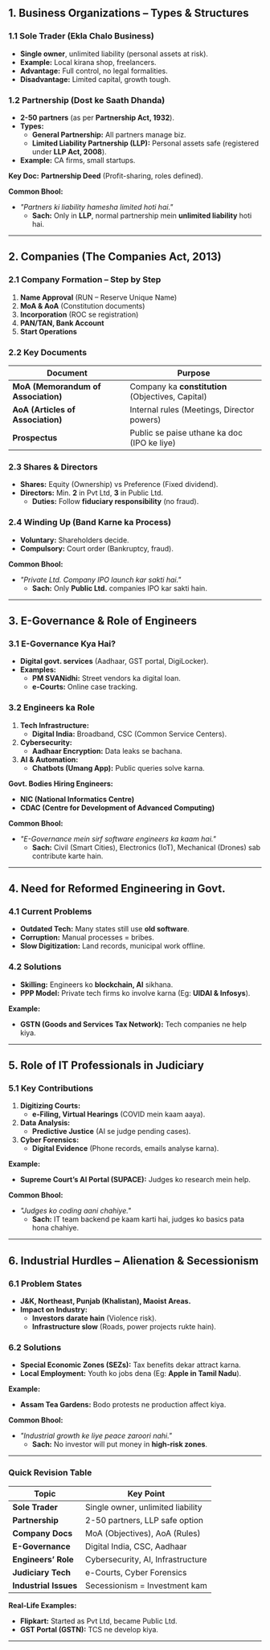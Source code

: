 
## **1. Business Organizations – Types & Structures**  

### **1.1 Sole Trader (Ekla Chalo Business)**  
- **Single owner**, unlimited liability (personal assets at risk).  
- **Example:** Local kirana shop, freelancers.  
- **Advantage:** Full control, no legal formalities.  
- **Disadvantage:** Limited capital, growth tough.  

### **1.2 Partnership (Dost ke Saath Dhanda)**  
- **2-50 partners** (as per **Partnership Act, 1932**).  
- **Types:**  
  - **General Partnership:** All partners manage biz.  
  - **Limited Liability Partnership (LLP):** Personal assets safe (registered under **LLP Act, 2008**).  
- **Example:** CA firms, small startups.  

**Key Doc:** **Partnership Deed** (Profit-sharing, roles defined).  

**Common Bhool:**  
- *"Partners ki liability hamesha limited hoti hai."*  
  - **Sach:** Only in **LLP**, normal partnership mein **unlimited liability** hoti hai.  

---

## **2. Companies (The Companies Act, 2013)**  
### **2.1 Company Formation – Step by Step**  
1. **Name Approval** (RUN – Reserve Unique Name)  
2. **MoA & AoA** (Constitution documents)  
3. **Incorporation** (ROC se registration)  
4. **PAN/TAN, Bank Account**  
5. **Start Operations**  

### **2.2 Key Documents**  
| **Document** | **Purpose** |  
|--------------|-------------|  
| **MoA (Memorandum of Association)** | Company ka **constitution** (Objectives, Capital) |  
| **AoA (Articles of Association)** | Internal rules (Meetings, Director powers) |  
| **Prospectus** | Public se paise uthane ka doc (IPO ke liye) |  

### **2.3 Shares & Directors**  
- **Shares:** Equity (Ownership) vs Preference (Fixed dividend).  
- **Directors:** Min. **2** in Pvt Ltd, **3** in Public Ltd.  
  - **Duties:** Follow **fiduciary responsibility** (no fraud).  

### **2.4 Winding Up (Band Karne ka Process)**  
- **Voluntary:** Shareholders decide.  
- **Compulsory:** Court order (Bankruptcy, fraud).  

**Common Bhool:**  
- *"Private Ltd. Company IPO launch kar sakti hai."*  
  - **Sach:** Only **Public Ltd.** companies IPO kar sakti hain.  

---

## **3. E-Governance & Role of Engineers**  
### **3.1 E-Governance Kya Hai?**  
- **Digital govt. services** (Aadhaar, GST portal, DigiLocker).  
- **Examples:**  
  - **PM SVANidhi:** Street vendors ka digital loan.  
  - **e-Courts:** Online case tracking.  

### **3.2 Engineers ka Role**  
1. **Tech Infrastructure:**  
   - **Digital India:** Broadband, CSC (Common Service Centers).  
2. **Cybersecurity:**  
   - **Aadhaar Encryption:** Data leaks se bachana.  
3. **AI & Automation:**  
   - **Chatbots (Umang App):** Public queries solve karna.  

**Govt. Bodies Hiring Engineers:**  
- **NIC (National Informatics Centre)**  
- **CDAC (Centre for Development of Advanced Computing)**  

**Common Bhool:**  
- *"E-Governance mein sirf software engineers ka kaam hai."*  
  - **Sach:** Civil (Smart Cities), Electronics (IoT), Mechanical (Drones) sab contribute karte hain.  

---

## **4. Need for Reformed Engineering in Govt.**  
### **4.1 Current Problems**  
- **Outdated Tech:** Many states still use **old software**.  
- **Corruption:** Manual processes = bribes.  
- **Slow Digitization:** Land records, municipal work offline.  

### **4.2 Solutions**  
- **Skilling:** Engineers ko **blockchain, AI** sikhana.  
- **PPP Model:** Private tech firms ko involve karna (Eg: **UIDAI & Infosys**).  

**Example:**  
- **GSTN (Goods and Services Tax Network):** Tech companies ne help kiya.  

---

## **5. Role of IT Professionals in Judiciary**  
### **5.1 Key Contributions**  
1. **Digitizing Courts:**  
   - **e-Filing, Virtual Hearings** (COVID mein kaam aaya).  
2. **Data Analysis:**  
   - **Predictive Justice** (AI se judge pending cases).  
3. **Cyber Forensics:**  
   - **Digital Evidence** (Phone records, emails analyse karna).  

**Example:**  
- **Supreme Court’s AI Portal (SUPACE):** Judges ko research mein help.  

**Common Bhool:**  
- *"Judges ko coding aani chahiye."*  
  - **Sach:** IT team backend pe kaam karti hai, judges ko basics pata hona chahiye.  

---

## **6. Industrial Hurdles – Alienation & Secessionism**  
### **6.1 Problem States**  
- **J&K, Northeast, Punjab (Khalistan), Maoist Areas.**  
- **Impact on Industry:**  
  - **Investors darate hain** (Violence risk).  
  - **Infrastructure slow** (Roads, power projects rukte hain).  

### **6.2 Solutions**  
- **Special Economic Zones (SEZs):** Tax benefits dekar attract karna.  
- **Local Employment:** Youth ko jobs dena (Eg: **Apple in Tamil Nadu**).  

**Example:**  
- **Assam Tea Gardens:** Bodo protests ne production affect kiya.  

**Common Bhool:**  
- *"Industrial growth ke liye peace zaroori nahi."*  
  - **Sach:** No investor will put money in **high-risk zones**.  

---

### **Quick Revision Table**  

| **Topic** | **Key Point** |  
|-----------|--------------|  
| **Sole Trader** | Single owner, unlimited liability |  
| **Partnership** | 2-50 partners, LLP safe option |  
| **Company Docs** | MoA (Objectives), AoA (Rules) |  
| **E-Governance** | Digital India, CSC, Aadhaar |  
| **Engineers’ Role** | Cybersecurity, AI, Infrastructure |  
| **Judiciary Tech** | e-Courts, Cyber Forensics |  
| **Industrial Issues** | Secessionism = Investment kam |  

**Real-Life Examples:**  
- **Flipkart:** Started as Pvt Ltd, became Public Ltd.  
- **GST Portal (GSTN):** TCS ne develop kiya.  

--- 